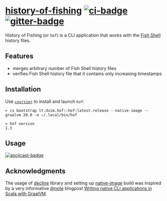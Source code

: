 # [history-of-fishing][] [![ci-badge][]][ci] [![gitter-badge][]][gitter]

[history-of-fishing]: https://github.com/2m/history-of-fishing
[ci]:                 https://github.com/2m/history-of-fishing/actions
[ci-badge]:           https://github.com/2m/history-of-fishing/workflows/ci/badge.svg
[gitter]:             https://gitter.im/2m/general
[gitter-badge]:       https://badges.gitter.im/2m/general.svg

History of Fishing (or `hof`) is a CLI application that works with the [Fish Shell][] history files.

[Fish Shell]: https://fishshell.com

## Features

* merges arbitrary number of Fish Shell history files
* verifies Fish Shell history file that it contains only increasing timestamps

## Installation

Use [`coursier`](https://get-coursier.io/) to install and launch `hof`:

```
> cs bootstrap lt.dvim.hof::hof:latest.release --native-image --graalvm 20.0 -o ~/.local/bin/hof
```

```
> hof version
1.3
```

## Usage

[![asciicast-badge][]][asciicast]

[asciicast]:       https://asciinema.org/a/NMsCJaq3yd9fJuxnWoIP9cRHu
[asciicast-badge]: https://asciinema.org/a/NMsCJaq3yd9fJuxnWoIP9cRHu.svg

## Acknowledgments

The usage of [decline][] library and setting up [native-image] build was inspired by a very informative [@note][] blogpost [Writing native CLI applications in Scala with GraalVM][].

[decline]:      https://github.com/bkirwi/decline
[native-image]: https://www.graalvm.org/docs/reference-manual/native-image/
[@note]:        https://github.com/note
[Writing native CLI applications in Scala with GraalVM]: https://msitko.pl/blog/2020/03/10/writing-native-cli-applications-in-scala-with-graalvm.html
